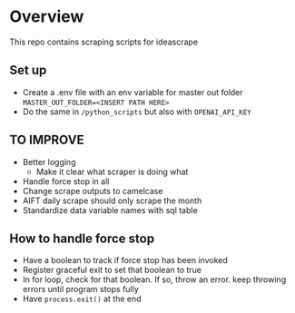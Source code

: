 # Overview

This repo contains scraping scripts for ideascrape

## Set up

- Create a .env file with an env variable for master out folder `MASTER_OUT_FOLDER=<INSERT PATH HERE>`
- Do the same in `/python_scripts` but also with `OPENAI_API_KEY`

## TO IMPROVE

- Better logging
  - Make it clear what scraper is doing what
- Handle force stop in all
- Change scrape outputs to camelcase
- AIFT daily scrape should only scrape the month
- Standardize data variable names with sql table

## How to handle force stop

- Have a boolean to track if force stop has been invoked
- Register graceful exit to set that boolean to true
- In for loop, check for that boolean. If so, throw an error. keep throwing errors until program stops fully
- Have `process.exit()` at the end
